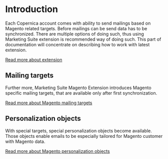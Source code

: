 # Introduction

Each Copernica account comes with ability to send mailings based on Magento 
related targets. Before mailings can be send data has to be synchronized. 
There are multiple options of doing such, thus using Marketing Suite extension
is recommended way of doing such. This part of documentation will concentrate 
on describing how to work with latest extension.

[Read more about extension](copernica-docs:MarketingSuite/magento-integration/integration)

## Mailing targets

Further more, Marketing Suite Magento Extension introduces Magento specific 
mailing targets, that are available only after first synchronization.

[Read more about Magento mailing targets](copernica-docs:MarketingSuite/magento-integration/targets)

## Personalization objects

With special targets, special personalization objects become available. Those
objects enable emails to be especially tailored for Magento customer with 
Magento data.

[Read more about Magento personalization objects](copernica-docs:MarketingSuite/magento-integration/personalization) 

